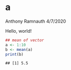 a
================
Anthony Ramnauth
4/7/2020

Hello, world\!

``` r
## mean of vector
a <- 1:10
b <- mean(a)
print(b)
```

    ## [1] 5.5
